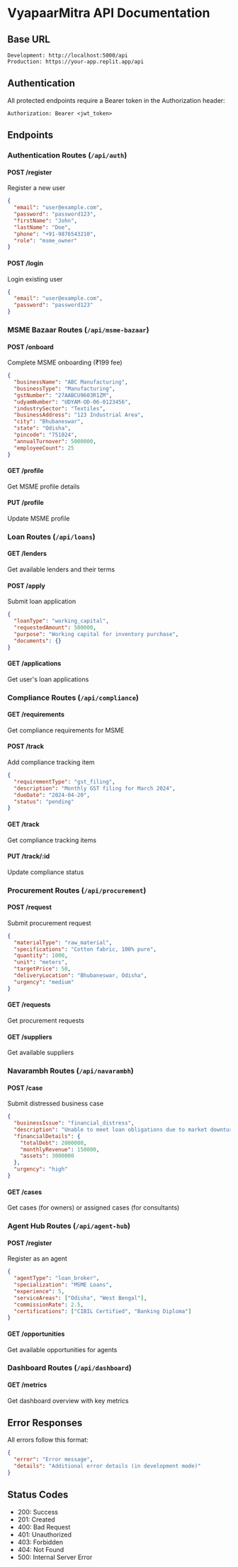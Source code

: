 
# VyapaarMitra API Documentation

## Base URL
```
Development: http://localhost:5000/api
Production: https://your-app.replit.app/api
```

## Authentication
All protected endpoints require a Bearer token in the Authorization header:
```
Authorization: Bearer <jwt_token>
```

## Endpoints

### Authentication Routes (`/api/auth`)

#### POST /register
Register a new user
```json
{
  "email": "user@example.com",
  "password": "password123",
  "firstName": "John",
  "lastName": "Doe",
  "phone": "+91-9876543210",
  "role": "msme_owner"
}
```

#### POST /login
Login existing user
```json
{
  "email": "user@example.com",
  "password": "password123"
}
```

### MSME Bazaar Routes (`/api/msme-bazaar`)

#### POST /onboard
Complete MSME onboarding (₹199 fee)
```json
{
  "businessName": "ABC Manufacturing",
  "businessType": "Manufacturing",
  "gstNumber": "27AABCU9603R1ZM",
  "udyamNumber": "UDYAM-OD-06-0123456",
  "industrySector": "Textiles",
  "businessAddress": "123 Industrial Area",
  "city": "Bhubaneswar",
  "state": "Odisha",
  "pincode": "751024",
  "annualTurnover": 5000000,
  "employeeCount": 25
}
```

#### GET /profile
Get MSME profile details

#### PUT /profile
Update MSME profile

### Loan Routes (`/api/loans`)

#### GET /lenders
Get available lenders and their terms

#### POST /apply
Submit loan application
```json
{
  "loanType": "working_capital",
  "requestedAmount": 500000,
  "purpose": "Working capital for inventory purchase",
  "documents": {}
}
```

#### GET /applications
Get user's loan applications

### Compliance Routes (`/api/compliance`)

#### GET /requirements
Get compliance requirements for MSME

#### POST /track
Add compliance tracking item
```json
{
  "requirementType": "gst_filing",
  "description": "Monthly GST filing for March 2024",
  "dueDate": "2024-04-20",
  "status": "pending"
}
```

#### GET /track
Get compliance tracking items

#### PUT /track/:id
Update compliance status

### Procurement Routes (`/api/procurement`)

#### POST /request
Submit procurement request
```json
{
  "materialType": "raw_material",
  "specifications": "Cotton fabric, 100% pure",
  "quantity": 1000,
  "unit": "meters",
  "targetPrice": 50,
  "deliveryLocation": "Bhubaneswar, Odisha",
  "urgency": "medium"
}
```

#### GET /requests
Get procurement requests

#### GET /suppliers
Get available suppliers

### Navarambh Routes (`/api/navarambh`)

#### POST /case
Submit distressed business case
```json
{
  "businessIssue": "financial_distress",
  "description": "Unable to meet loan obligations due to market downturn",
  "financialDetails": {
    "totalDebt": 2000000,
    "monthlyRevenue": 150000,
    "assets": 3000000
  },
  "urgency": "high"
}
```

#### GET /cases
Get cases (for owners) or assigned cases (for consultants)

### Agent Hub Routes (`/api/agent-hub`)

#### POST /register
Register as an agent
```json
{
  "agentType": "loan_broker",
  "specialization": "MSME Loans",
  "experience": 5,
  "serviceAreas": ["Odisha", "West Bengal"],
  "commissionRate": 2.5,
  "certifications": ["CIBIL Certified", "Banking Diploma"]
}
```

#### GET /opportunities
Get available opportunities for agents

### Dashboard Routes (`/api/dashboard`)

#### GET /metrics
Get dashboard overview with key metrics

## Error Responses
All errors follow this format:
```json
{
  "error": "Error message",
  "details": "Additional error details (in development mode)"
}
```

## Status Codes
- 200: Success
- 201: Created
- 400: Bad Request
- 401: Unauthorized
- 403: Forbidden
- 404: Not Found
- 500: Internal Server Error
